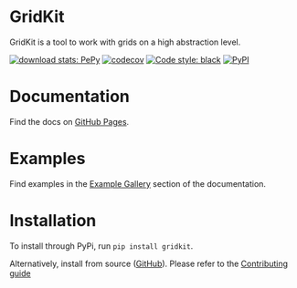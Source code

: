 GridKit
=======

GridKit is a tool to work with grids on a high abstraction level.

[![download stats: PePy](https://static.pepy.tech/personalized-badge/gridkit?period=total&units=international_system&left_color=grey&right_color=blue&left_text=Downloads)](https://pepy.tech/project/gridkit)
[![codecov](https://codecov.io/gh/tmillenaar/GridKit/branch/main/graph/badge.svg?token=23BKSMAHM1)](https://codecov.io/gh/tmillenaar/GridKit)
[![Code style: black](https://img.shields.io/badge/code%20style-black-000000.svg)](https://github.com/psf/black)
[![PyPI](https://badge.fury.io/py/gridkit.svg)](https://pypi.org/project/gridkit/)

Documentation
=============
Find the docs on [GitHub Pages](https://tmillenaar.github.io/GridKit).

Examples
========
Find examples in the [Example Gallery](https://tmillenaar.github.io/GridKit/example_gallery/index.html) section of the documentation.

Installation
============
To install through PyPi, run `pip install gridkit`.

Alternatively, install from source ([GitHub](https://github.com/tmillenaar/gridkit)). Please refer to the [Contributing guide](https://tmillenaar.github.io/GridKit/contributing.html)
